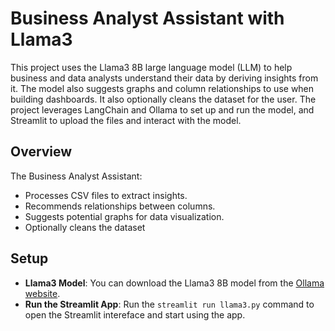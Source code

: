 # Business Analyst Assistant with Llama3

This project uses the Llama3 8B large language model (LLM) to help business and data analysts understand their data by deriving insights from it. The model also suggests graphs and column relationships to use when building dashboards.
It also optionally cleans the dataset for the user. The project leverages LangChain and Ollama to set up and run the model, and Streamlit to upload the files and interact with the model.

## Overview

The Business Analyst Assistant:
- Processes CSV files to extract insights.
- Recommends relationships between columns.
- Suggests potential graphs for data visualization.
- Optionally cleans the dataset

## Setup

- **Llama3 Model**: You can download the Llama3 8B model from the [Ollama website](https://www.ollama.com/).
- **Run the Streamlit App**: Run the `streamlit run llama3.py` command to open the Streamlit intereface and start using the app.
